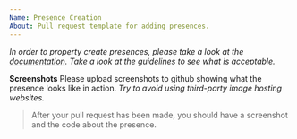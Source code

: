 ```yaml
---
Name: Presence Creation
About: Pull request template for adding presences.
---
```


*In order to property create presences, please take a look at the [documentation](https://docs.premid.app/en/dev/presence). Take a look at the guidelines to see what is acceptable.*

**Screenshots**
Please upload screenshots to github showing what the presence looks like in action. *Try to avoid using third-party image hosting websites.*

> After your pull request has been made, you should have a screenshot and the code about the presence.
